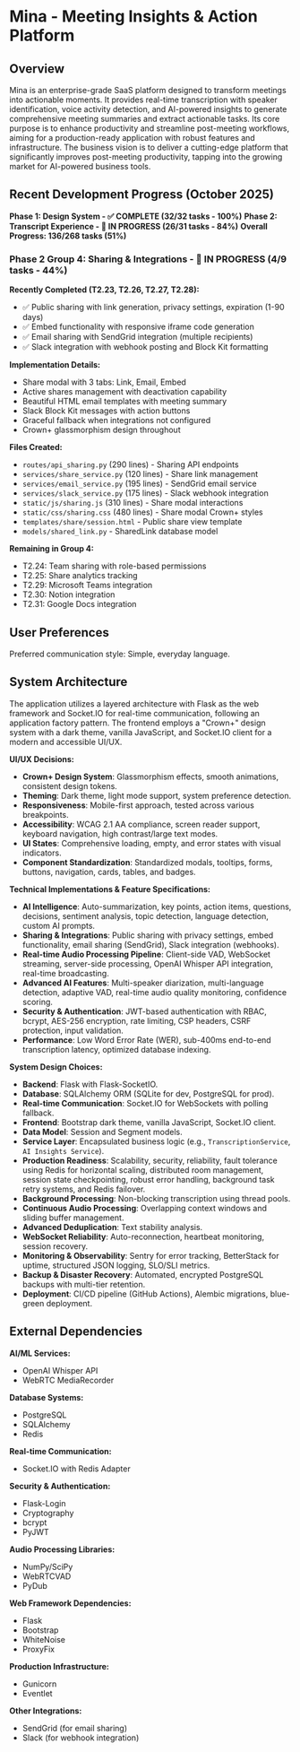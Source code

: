 # Mina - Meeting Insights & Action Platform

## Overview

Mina is an enterprise-grade SaaS platform designed to transform meetings into actionable moments. It provides real-time transcription with speaker identification, voice activity detection, and AI-powered insights to generate comprehensive meeting summaries and extract actionable tasks. Its core purpose is to enhance productivity and streamline post-meeting workflows, aiming for a production-ready application with robust features and infrastructure. The business vision is to deliver a cutting-edge platform that significantly improves post-meeting productivity, tapping into the growing market for AI-powered business tools.

## Recent Development Progress (October 2025)

**Phase 1: Design System - ✅ COMPLETE (32/32 tasks - 100%)**
**Phase 2: Transcript Experience - 🔄 IN PROGRESS (26/31 tasks - 84%)**
**Overall Progress: 136/268 tasks (51%)**

### Phase 2 Group 4: Sharing & Integrations - 🔄 IN PROGRESS (4/9 tasks - 44%)

**Recently Completed (T2.23, T2.26, T2.27, T2.28):**
- ✅ Public sharing with link generation, privacy settings, expiration (1-90 days)
- ✅ Embed functionality with responsive iframe code generation  
- ✅ Email sharing with SendGrid integration (multiple recipients)
- ✅ Slack integration with webhook posting and Block Kit formatting

**Implementation Details:**
- Share modal with 3 tabs: Link, Email, Embed
- Active shares management with deactivation capability
- Beautiful HTML email templates with meeting summary
- Slack Block Kit messages with action buttons
- Graceful fallback when integrations not configured
- Crown+ glassmorphism design throughout

**Files Created:**
- `routes/api_sharing.py` (290 lines) - Sharing API endpoints
- `services/share_service.py` (120 lines) - Share link management
- `services/email_service.py` (195 lines) - SendGrid email service
- `services/slack_service.py` (175 lines) - Slack webhook integration
- `static/js/sharing.js` (310 lines) - Share modal interactions
- `static/css/sharing.css` (480 lines) - Share modal Crown+ styles
- `templates/share/session.html` - Public share view template
- `models/shared_link.py` - SharedLink database model

**Remaining in Group 4:**
- T2.24: Team sharing with role-based permissions
- T2.25: Share analytics tracking
- T2.29: Microsoft Teams integration
- T2.30: Notion integration
- T2.31: Google Docs integration

## User Preferences

Preferred communication style: Simple, everyday language.

## System Architecture

The application utilizes a layered architecture with Flask as the web framework and Socket.IO for real-time communication, following an application factory pattern. The frontend employs a "Crown+" design system with a dark theme, vanilla JavaScript, and Socket.IO client for a modern and accessible UI/UX.

**UI/UX Decisions:**
- **Crown+ Design System**: Glassmorphism effects, smooth animations, consistent design tokens.
- **Theming**: Dark theme, light mode support, system preference detection.
- **Responsiveness**: Mobile-first approach, tested across various breakpoints.
- **Accessibility**: WCAG 2.1 AA compliance, screen reader support, keyboard navigation, high contrast/large text modes.
- **UI States**: Comprehensive loading, empty, and error states with visual indicators.
- **Component Standardization**: Standardized modals, tooltips, forms, buttons, navigation, cards, tables, and badges.

**Technical Implementations & Feature Specifications:**
- **AI Intelligence**: Auto-summarization, key points, action items, questions, decisions, sentiment analysis, topic detection, language detection, custom AI prompts.
- **Sharing & Integrations**: Public sharing with privacy settings, embed functionality, email sharing (SendGrid), Slack integration (webhooks).
- **Real-time Audio Processing Pipeline**: Client-side VAD, WebSocket streaming, server-side processing, OpenAI Whisper API integration, real-time broadcasting.
- **Advanced AI Features**: Multi-speaker diarization, multi-language detection, adaptive VAD, real-time audio quality monitoring, confidence scoring.
- **Security & Authentication**: JWT-based authentication with RBAC, bcrypt, AES-256 encryption, rate limiting, CSP headers, CSRF protection, input validation.
- **Performance**: Low Word Error Rate (WER), sub-400ms end-to-end transcription latency, optimized database indexing.

**System Design Choices:**
- **Backend**: Flask with Flask-SocketIO.
- **Database**: SQLAlchemy ORM (SQLite for dev, PostgreSQL for prod).
- **Real-time Communication**: Socket.IO for WebSockets with polling fallback.
- **Frontend**: Bootstrap dark theme, vanilla JavaScript, Socket.IO client.
- **Data Model**: Session and Segment models.
- **Service Layer**: Encapsulated business logic (e.g., `TranscriptionService`, `AI Insights Service`).
- **Production Readiness**: Scalability, security, reliability, fault tolerance using Redis for horizontal scaling, distributed room management, session state checkpointing, robust error handling, background task retry systems, and Redis failover.
- **Background Processing**: Non-blocking transcription using thread pools.
- **Continuous Audio Processing**: Overlapping context windows and sliding buffer management.
- **Advanced Deduplication**: Text stability analysis.
- **WebSocket Reliability**: Auto-reconnection, heartbeat monitoring, session recovery.
- **Monitoring & Observability**: Sentry for error tracking, BetterStack for uptime, structured JSON logging, SLO/SLI metrics.
- **Backup & Disaster Recovery**: Automated, encrypted PostgreSQL backups with multi-tier retention.
- **Deployment**: CI/CD pipeline (GitHub Actions), Alembic migrations, blue-green deployment.

## External Dependencies

**AI/ML Services:**
- OpenAI Whisper API
- WebRTC MediaRecorder

**Database Systems:**
- PostgreSQL
- SQLAlchemy
- Redis

**Real-time Communication:**
- Socket.IO with Redis Adapter

**Security & Authentication:**
- Flask-Login
- Cryptography
- bcrypt
- PyJWT

**Audio Processing Libraries:**
- NumPy/SciPy
- WebRTCVAD
- PyDub

**Web Framework Dependencies:**
- Flask
- Bootstrap
- WhiteNoise
- ProxyFix

**Production Infrastructure:**
- Gunicorn
- Eventlet

**Other Integrations:**
- SendGrid (for email sharing)
- Slack (for webhook integration)